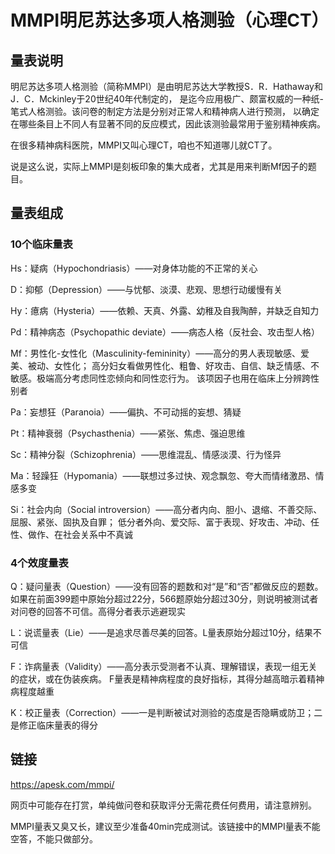 # MMPI明尼苏达多项人格测验（心理CT）

## 量表说明

明尼苏达多项人格测验（简称MMPI）是由明尼苏达大学教授S．R．Hathaway和J．C．Mckinley于20世纪40年代制定的，
是迄今应用极广、颇富权威的一种纸-笔式人格测验。该问卷的制定方法是分别对正常人和精神病人进行预测，
以确定在哪些条目上不同人有显著不同的反应模式，因此该测验最常用于鉴别精神疾病。

在很多精神病科医院，MMPI又叫心理CT，咱也不知道哪儿就CT了。

说是这么说，实际上MMPI是刻板印象的集大成者，尤其是用来判断Mf因子的题目。

## 量表组成

### 10个临床量表
Hs：疑病（Hypochondriasis）——对身体功能的不正常的关心

D：抑郁（Depression）——与忧郁、淡漠、悲观、思想行动缓慢有关

Hy：癔病（Hysteria）——依赖、天真、外露、幼稚及自我陶醉，并缺乏自知力

Pd：精神病态（Psychopathic deviate）——病态人格（反社会、攻击型人格）

Mf：男性化-女性化（Masculinity-femininity）——高分的男人表现敏感、爱美、被动、女性化；
高分妇女看做男性化、粗鲁、好攻击、自信、缺乏情感、不敏感。极端高分考虑同性恋倾向和同性恋行为。
该项因子也用在临床上分辨跨性别者

Pa：妄想狂（Paranoia）——偏执、不可动摇的妄想、猜疑

Pt：精神衰弱（Psychasthenia）——紧张、焦虑、强迫思维

Sc：精神分裂（Schizophrenia）——思维混乱、情感淡漠、行为怪异

Ma：轻躁狂（Hypomania）——联想过多过快、观念飘忽、夸大而情绪激昂、情感多变

Si：社会内向（Social introversion）——高分者内向、胆小、退缩、不善交际、屈服、紧张、固执及自罪；
低分者外向、爱交际、富于表现、好攻击、冲动、任性、做作、在社会关系中不真诚

### 4个效度量表

Q：疑问量表（Question）——没有回答的题数和对“是”和“否”都做反应的题数。
如果在前面399题中原始分超过22分，566题原始分超过30分，则说明被测试者对问卷的回答不可信。高得分者表示逃避现实

L：说谎量表（Lie）——是追求尽善尽美的回答。L量表原始分超过10分，结果不可信

F：诈病量表（Validity）——高分表示受测者不认真、理解错误，表现一组无关的症状，或在伪装疾病。
F量表是精神病程度的良好指标，其得分越高暗示着精神病程度越重

K：校正量表（Correction）——一是判断被试对测验的态度是否隐瞒或防卫；二是修正临床量表的得分

## 链接

https://apesk.com/mmpi/

网页中可能存在打赏，单纯做问卷和获取评分无需花费任何费用，请注意辨别。

MMPI量表又臭又长，建议至少准备40min完成测试。该链接中的MMPI量表不能空答，不能只做部分。